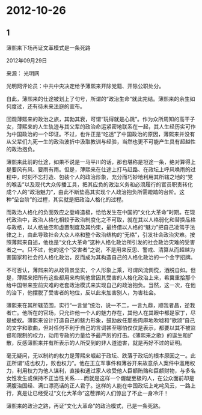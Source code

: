 # 2012-10-26

## 1

薄熙来下场再证文革模式是一条死路

2012年09月29日 

来源： 光明网

光明网评论员：中共中央决定给予薄熙来开除党籍、开除公职处分。

自此，薄熙来的仕途被划上了句号，所谓的“政治生命”就此完结。薄熙来的余生如何度过，还有待未来法庭的宣布。

回观薄熙来的政治之旅，其勃其衰，可谓“玩得就是心跳”。作为众所周知的高干子女，薄熙来的人生轨迹与其父辈的政治命运紧密地联系在一起，其人生经历实可作为中国政治的一个印证。不过，也许正是“吃透”了中国政治的原因，薄熙来并没有从父辈们九死一生的政治波折中汲取教训与经验，当然也更不可能产生具有超越性的政治抱负。

薄熙来此前的仕途，如果不说是一马平川的话，那也堪称是坦途一条，绝对算得上是要风有风、要雨有雨。但是，薄熙来在仕途上打马赶路、在政坛上呼风唤雨的过程中，时刻不忘打造、包装个人的政治形象，充分而巧妙地利用其所辖之地的“党的喉舌”以及现代大众传播工具，把其应负的政治义务和必须履行的官员职责转化成个人的“政治魅力”，由此不断垫高其实现个人政治抱负所需蹬踏的台阶。这种“垒台阶”的过程，其实就是把政治人格化的过程。

而政治人格化的负面效应之登峰造极，恰恰发生在中国的“文化大革命”时期。在现代政治中，政治人格化相较于政治制度化之不可取，就在其以人格弱化和替换品格与政格，以人格抽空和虚置制度及其约束，最终借以人格的“魅力”把自己凌驾于法律之上，由此导致社会大众人格和整个政治结构的“无格”，引发社会政治灾难。按照薄熙来自述，他也是“文化大革命”这种人格化政治所引发的社会政治灾难的受害者之一。只不过，他的这个“受害者”之说，不是用来反思、警戒、清算从而超越为害国家和社会的人格化政治，反而成为其构造自己的人格化政治的一个金字招牌。

不可否认，薄熙来的从政背景坚实，个人形象上乘，可谓风流倜傥，洒脱自如。但是，薄熙来把所有这些都用来构筑他曾因其受害的人格化政治上来，希冀重拾那个给中国带来空前灾难的老套政治模式来实现自己的政治抱负。当然，这一次，在他的治下，他摆脱了受害者的地位，反以此来加害别人，为害社会。

薄熙来在其所辖范围，实行“一言堂”统治，说一不二，一言九鼎，顺我者昌，逆我者亡。他所在的官场，只允许他一个人的魅力存在，其他人在其眼中都是家丁，尽是蝼蚁。薄熙来设计打造自己的魅力形象，鼓励放任那些肉麻地吹嘘和“歌颂”自己的文字和歌曲，但对任何不利于自己的言词甚至哪怕仅仅是表示，都要以其不被监督和限制的权力，动用专政的力量给予最严厉的打击。《薄熙来之歌》的诞生和扩散，反感薄熙来并有所表示的人所受到的非人道迫害，就是再好不过的证明。

毫无疑问，无以制约的权力是薄熙来崛起于政坛、跌落于政坛的根本原因之一。此正所谓“成也权力，败也权力”。他在王立军事件和薄谷开来故意杀人案件中滥用权力，利用权力为他人谋利，直接和通过家人收受他人巨额贿赂和巨额财物，与多名女性发生或保持不正当性关系……而就是这样一个龌龊至极的人，在公众面前却是满腹治国经、满口漂亮话的正人君子。这样的人能在中国政坛上叱咤风云，一路上行，真是让已经受过“文化大革命”这茬罪的人们惊出了不止一身冷汗！

薄熙来的政治之路，再证“文化大革命”的政治模式，已是一条死路。

